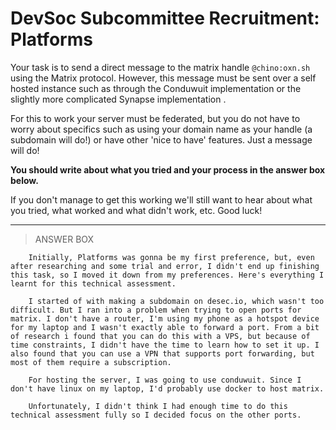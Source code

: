 # DevSoc Subcommittee Recruitment: Platforms
Your task is to send a direct message to the matrix handle `@chino:oxn.sh` using the Matrix protocol. However, this message must be sent over a self hosted instance such as through the Conduwuit implementation or the slightly more complicated Synapse implementation .

For this to work your server must be federated, but you do not have to worry about specifics such as using your domain name as your handle (a subdomain will do!) or have other 'nice to have' features. Just a message will do!

**You should write about what you tried and your process in the answer box below.**

If you don't manage to get this working we'll still want to hear about what you tried, what worked and what didn't work, etc. Good luck!

---

> ANSWER BOX
```
    Initially, Platforms was gonna be my first preference, but, even after researching and some trial and error, I didn't end up finishing this task, so I moved it down from my preferences. Here's everything I learnt for this technical assessment.

    I started of with making a subdomain on desec.io, which wasn't too difficult. But I ran into a problem when trying to open ports for matrix. I don't have a router, I'm using my phone as a hotspot device for my laptop and I wasn't exactly able to forward a port. From a bit of research i found that you can do this with a VPS, but because of time constraints, I didn't have the time to learn how to set it up. I also found that you can use a VPN that supports port forwarding, but most of them require a subscription.

    For hosting the server, I was going to use conduwuit. Since I don't have linux on my laptop, I'd probably use docker to host matrix. 

    Unfortunately, I didn't think I had enough time to do this technical assessment fully so I decided focus on the other ports. 


```